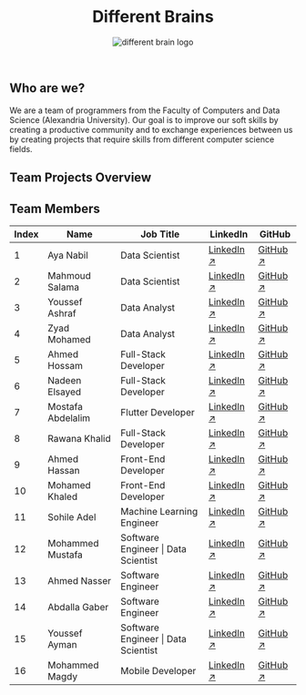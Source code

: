<h1 align=center> Different Brains </h1>
<p align=center>
  <img src="https://t3.ftcdn.net/jpg/05/67/02/72/360_F_567027240_Fco1MRQ0LtPGtjwWyQ6QkhhxjIaEZigN.jpg" alt="different brain logo">
</p><br>

## Who are we?
We are a team of programmers from the Faculty of Computers and Data Science (Alexandria University). 
Our goal is to improve our soft skills by creating a productive community and to exchange experiences 
between us by creating projects that require skills from different computer science fields.

## Team Projects Overview

## Team Members
| Index | Name                | Job Title                        | LinkedIn                                                             | GitHub                                        |
|-------|---------------------|----------------------------------|----------------------------------------------------------------------|-----------------------------------------------|
| 1     | Aya Nabil           | Data Scientist                   | [LinkedIn ↗](https://www.linkedin.com/in/aya-nabil-202781247)           | [GitHub ↗](https://github.com/1AyaNabil1)        |
| 2     | Mahmoud Salama      | Data Scientist                   | [LinkedIn ↗](https://www.linkedin.com/in/mahmoud-salama-5a0525227)      | [GitHub ↗](https://github.com/MahmoudSalama7?tab=repositories) |
| 3    | Youssef Ashraf      | Data Analyst                     | [LinkedIn ↗](https://www.linkedin.com/in/youssef-ashraf-049881229)      | [GitHub ↗](https://github.com/YoussefAsh7)       |
| 4    | Zyad Mohamed        | Data Analyst                     | [LinkedIn ↗](https://www.linkedin.com/in/zyadmohamed007)                | [GitHub ↗](https://github.com/zyad246)            |
| 5     | Ahmed Hossam        | Full-Stack Developer              | [LinkedIn ↗](https://www.linkedin.com/in/ahmed-hossam-19a303239)        | [GitHub ↗](https://github.com/ahmedhoss22)      |
| 6    | Nadeen Elsayed      | Full-Stack Developer              | [LinkedIn ↗](https://www.linkedin.com/in/nadeen-elsayed-6b3052283)     | [GitHub ↗](https://github.com/nadeen-elsayed)    |
| 7    | Mostafa Abdelalim   | Flutter Developer                | [LinkedIn ↗](https://www.linkedin.com/in/mostafa-abd-elalim-819367253)  | [GitHub ↗](https://github.com/MOSTAFA-0-1)       |
| 8    | Rawana Khalid       | Full-Stack Developer              | [LinkedIn ↗](https://www.linkedin.com/in/rawana-khalid-43375324a/)     | [GitHub ↗](https://github.com/rawanakhalid64)    |
| 9     | Ahmed Hassan        | Front-End Developer              | [LinkedIn ↗](https://www.linkedin.com/in/ahmed-abo-zaid-ab008217b)      | [GitHub ↗](https://github.com/AhmedAbozaid9)    |
| 10     | Mohamed Khaled      | Front-End Developer              | [LinkedIn ↗](https://www.linkedin.com/in/bukhaled2002)                  | [GitHub ↗](https://github.com/bukhaled2002)     |
| 11    | Sohile Adel         | Machine Learning Engineer         | [LinkedIn ↗](https://www.linkedin.com/in/sohile-adel-87376a241/)        | [GitHub ↗](https://github.com/SohileAdel)        |
| 12     | Mohammed Mustafa    | Software Engineer &#124; Data Scientist | [LinkedIn ↗](https://www.linkedin.com/in/mohammedmustafa112025/) | [GitHub ↗](https://github.com/mohammed112025) |
| 13     | Ahmed Nasser        | Software Engineer                | [LinkedIn ↗](https://www.linkedin.com/in/ahmed-naser-16047a222/)        | [GitHub ↗](https://github.com/ahmednasser111)   |
| 14     | Abdalla Gaber       | Software Engineer                | [LinkedIn ↗](https://www.linkedin.com/in/abdallagaber)                  | [GitHub ↗](https://github.com/abdallagaber)     |
| 15    | Youssef Ayman       | Software Engineer &#124; Data Scientist | [LinkedIn ↗](https://www.linkedin.com/in/yousef-ayman/) | [GitHub ↗](https://github.com/yousefayman2003) |
| 16     | Mohammed Magdy      | Mobile Developer                 | [LinkedIn ↗](https://www.linkedin.com/in/mohamed-magdy-02a26521b)       | [GitHub ↗](https://github.com/MOHAMEDMEDOHEMEDA) |
